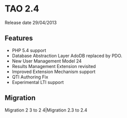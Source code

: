 <!--
created_at: '2013-02-26 16:49:24'
updated_at: '2013-10-16 15:03:17'
authors:
    - 'Lionel Lecaque'
tags:
    - 'Past release history'
-->

TAO 2.4
=======

Release date 29/04/2013

Features
--------

-   PHP 5.4 support
-   Database Abstraction Layer AdoDB replaced by PDO.
-   New User Management Model 24
-   Results Management Extension revisited
-   Improved Extension Mechanism support
-   QTI Authoring Fix
-   Experimental LTI support

Migration
---------

Migration 2 3 to 2 4|Migration 2.3 to 2.4


